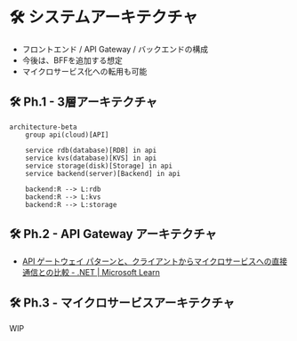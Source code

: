 # 🛠️ システムアーキテクチャ

 - フロントエンド / API Gateway / バックエンドの構成
 - 今後は、BFFを追加する想定
 - マイクロサービス化への転用も可能

## 🛠️ Ph.1 - 3層アーキテクチャ

```mermaid
architecture-beta
    group api(cloud)[API]

    service rdb(database)[RDB] in api
    service kvs(database)[KVS] in api
    service storage(disk)[Storage] in api
    service backend(server)[Backend] in api

    backend:R --> L:rdb
    backend:R --> L:kvs
    backend:R --> L:storage
```

## 🛠️ Ph.2 - API Gateway アーキテクチャ

 - [API ゲートウェイ パターンと、クライアントからマイクロサービスへの直接通信との比較 - .NET | Microsoft Learn](https://learn.microsoft.com/ja-jp/dotnet/architecture/microservices/architect-microservice-container-applications/direct-client-to-microservice-communication-versus-the-api-gateway-pattern)


## 🛠️️ Ph.3 - マイクロサービスアーキテクチャ
WIP

